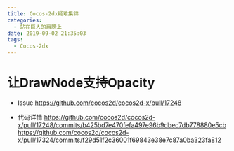 ```yaml
---
title: Cocos-2dx疑难集锦
categories:
  - 站在巨人的肩膀上
date: 2019-09-02 21:35:03
tags:
  - Cocos-2dx
---
```


# 让DrawNode支持Opacity

* Issue
https://github.com/cocos2d/cocos2d-x/pull/17248

* 代码详情
https://github.com/cocos2d/cocos2d-x/pull/17248/commits/b425bd7e470fefa497e96b9dbec7db778880e5cb
https://github.com/cocos2d/cocos2d-x/pull/17324/commits/f29d51f2c36001f69843e38e7c87a0ba323fa812